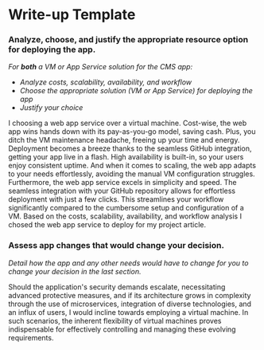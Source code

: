 # Write-up Template

### Analyze, choose, and justify the appropriate resource option for deploying the app.

*For **both** a VM or App Service solution for the CMS app:*
- *Analyze costs, scalability, availability, and workflow*
- *Choose the appropriate solution (VM or App Service) for deploying the app*
- *Justify your choice*

I choosing a web app service over a virtual machine. Cost-wise, the web app wins hands down with its pay-as-you-go model, saving cash. Plus, you ditch the VM maintenance headache, freeing up your time and energy. Deployment becomes a breeze thanks to the seamless GitHub integration, getting your app live in a flash. High availability is built-in, so your users enjoy consistent uptime. And when it comes to scaling, the web app adapts to your needs effortlessly, avoiding the manual VM configuration struggles. Furthermore, the web app service excels in simplicity and speed. The seamless integration with your GitHub repository allows for effortless deployment with just a few clicks. This streamlines your workflow significantly compared to the cumbersome setup and configuration of a VM. Based on the costs, scalability, availability, and workflow analysis I chosed the web app service to deploy for my project article.

### Assess app changes that would change your decision.

*Detail how the app and any other needs would have to change for you to change your decision in the last section.* 

Should the application's security demands escalate, necessitating advanced protective measures, and if its architecture grows in complexity through the use of microservices, integration of diverse technologies, and an influx of users, I would incline towards employing a virtual machine. In such scenarios, the inherent flexibility of virtual machines proves indispensable for effectively controlling and managing these evolving requirements.